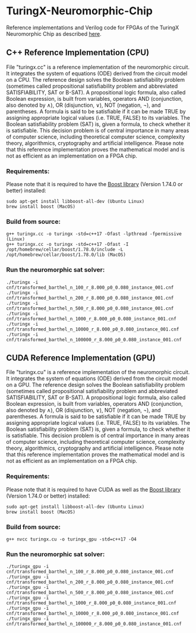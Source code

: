 # TuringX-Neuromorphic-Chip

Reference implementations and Verilog code for FPGAs of the TuringX Neuromorphic Chip as described [here](https://turingx.org/turingx-neuromorphic-chip/).

## C++ Reference Implementation (CPU)

File "turingx.cc" is a reference implementation of the neuromorphic circuit. It integrates the system of equations (ODE) derived from the circuit model on a CPU. The reference design solves the Boolean satisfiability problem (sometimes called propositional satisfiability problem and abbreviated SATISFIABILITY, SAT or B-SAT). A propositional logic formula, also called Boolean expression, is built from variables, operators AND (conjunction, also denoted by ∧), OR (disjunction, ∨), NOT (negation, ¬), and parentheses. A formula is said to be satisfiable if it can be made TRUE by assigning appropriate logical values (i.e. TRUE, FALSE) to its variables. The Boolean satisfiability problem (SAT) is, given a formula, to check whether it is satisfiable. This decision problem is of central importance in many areas of computer science, including theoretical computer science, complexity theory, algorithmics, cryptography and artificial intelligence. Please note that this reference implementation proves the mathematical model and is not as efficient as an implementation on a FPGA chip.

### Requirements:
Please note that it is required to have the [Boost library](https://www.boost.org) (Version 1.74.0 or better) installed: 

```
sudo apt-get install libboost-all-dev (Ubuntu Linux)
brew install boost (MacOS)
```

### Build from source:

```
g++ turingx.cc -o turingx -std=c++17 -Ofast -lpthread -fpermissive (Linux)
g++ turingx.cc -o turingx -std=c++17 -Ofast -I /opt/homebrew/cellar/boost/1.78.0/include -L /opt/homebrew/cellar/boost/1.78.0/lib (MacOS)
```

### Run the neuromorphic sat solver:

```
./turingx -i cnf/transformed_barthel_n_100_r_8.000_p0_0.080_instance_001.cnf
./turingx -i cnf/transformed_barthel_n_200_r_8.000_p0_0.080_instance_001.cnf
./turingx -i cnf/transformed_barthel_n_500_r_8.000_p0_0.080_instance_001.cnf
./turingx -i cnf/transformed_barthel_n_1000_r_8.000_p0_0.080_instance_001.cnf
./turingx -i cnf/transformed_barthel_n_10000_r_8.000_p0_0.080_instance_001.cnf
./turingx -i cnf/transformed_barthel_n_100000_r_8.000_p0_0.080_instance_001.cnf
```

## CUDA Reference Implementation (GPU)

File "turingx.cu" is a reference implementation of the neuromorphic circuit. It integrates the system of equations (ODE) derived from the circuit model on a GPU. The reference design solves the Boolean satisfiability problem (sometimes called propositional satisfiability problem and abbreviated SATISFIABILITY, SAT or B-SAT). A propositional logic formula, also called Boolean expression, is built from variables, operators AND (conjunction, also denoted by ∧), OR (disjunction, ∨), NOT (negation, ¬), and parentheses. A formula is said to be satisfiable if it can be made TRUE by assigning appropriate logical values (i.e. TRUE, FALSE) to its variables. The Boolean satisfiability problem (SAT) is, given a formula, to check whether it is satisfiable. This decision problem is of central importance in many areas of computer science, including theoretical computer science, complexity theory, algorithmics, cryptography and artificial intelligence. Please note that this reference implementation proves the mathematical model and is not as efficient as an implementation on a FPGA chip.

### Requirements:
Please note that it is required to have CUDA as well as the [Boost library](https://www.boost.org) (Version 1.74.0 or better) installed: 

```
sudo apt-get install libboost-all-dev (Ubuntu Linux)
brew install boost (MacOS)
```

### Build from source:

```
g++ nvcc turingx.cu -o turingx_gpu -std=c++17 -O4
```

### Run the neuromorphic sat solver:

```
./turingx_gpu -i cnf/transformed_barthel_n_100_r_8.000_p0_0.080_instance_001.cnf
./turingx_gpu -i cnf/transformed_barthel_n_200_r_8.000_p0_0.080_instance_001.cnf
./turingx_gpu -i cnf/transformed_barthel_n_500_r_8.000_p0_0.080_instance_001.cnf
./turingx_gpu -i cnf/transformed_barthel_n_1000_r_8.000_p0_0.080_instance_001.cnf
./turingx_gpu -i cnf/transformed_barthel_n_10000_r_8.000_p0_0.080_instance_001.cnf
./turingx_gpu -i cnf/transformed_barthel_n_100000_r_8.000_p0_0.080_instance_001.cnf
```




